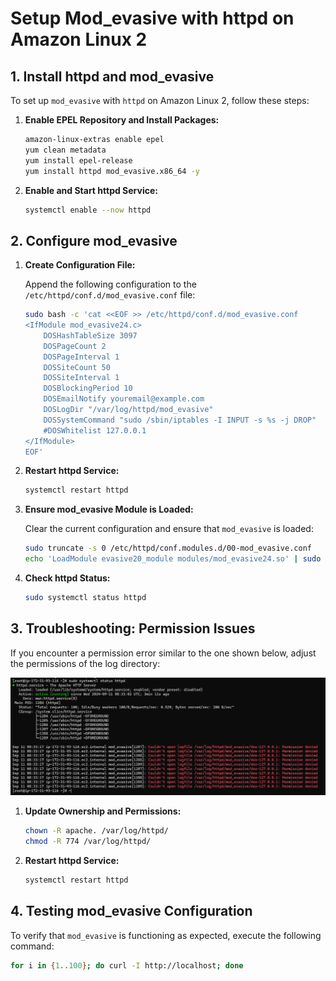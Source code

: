 # Setup Mod_evasive with httpd on Amazon Linux 2

## 1. Install httpd and mod_evasive

To set up `mod_evasive` with `httpd` on Amazon Linux 2, follow these steps:

1. **Enable EPEL Repository and Install Packages:**

    ```bash
    amazon-linux-extras enable epel
    yum clean metadata
    yum install epel-release
    yum install httpd mod_evasive.x86_64 -y
    ```

2. **Enable and Start httpd Service:**

    ```bash
    systemctl enable --now httpd
    ```

## 2. Configure mod_evasive

1. **Create Configuration File:**

    Append the following configuration to the `/etc/httpd/conf.d/mod_evasive.conf` file:

    ```bash
    sudo bash -c 'cat <<EOF >> /etc/httpd/conf.d/mod_evasive.conf
    <IfModule mod_evasive24.c>
        DOSHashTableSize 3097
        DOSPageCount 2
        DOSPageInterval 1
        DOSSiteCount 50
        DOSSiteInterval 1
        DOSBlockingPeriod 10
        DOSEmailNotify youremail@example.com
        DOSLogDir "/var/log/httpd/mod_evasive"
        DOSSystemCommand "sudo /sbin/iptables -I INPUT -s %s -j DROP"
        #DOSWhitelist 127.0.0.1
    </IfModule>
    EOF'
    ```

2. **Restart httpd Service:**

    ```bash
    systemctl restart httpd
    ```

3. **Ensure mod_evasive Module is Loaded:**

    Clear the current configuration and ensure that `mod_evasive` is loaded:

    ```bash
    sudo truncate -s 0 /etc/httpd/conf.modules.d/00-mod_evasive.conf
    echo 'LoadModule evasive20_module modules/mod_evasive24.so' | sudo tee -a /etc/httpd/conf.modules.d/00-mod_evasive.conf
    ```

4. **Check httpd Status:**

    ```bash
    sudo systemctl status httpd
    ```

## 3. Troubleshooting: Permission Issues

If you encounter a permission error similar to the one shown below, adjust the permissions of the log directory:

![Permission error for Mod_evasive Log](image.png)

1. **Update Ownership and Permissions:**

    ```bash
    chown -R apache. /var/log/httpd/
    chmod -R 774 /var/log/httpd/
    ```

2. **Restart httpd Service:**

    ```bash
    systemctl restart httpd
    ```

## 4. Testing mod_evasive Configuration

To verify that `mod_evasive` is functioning as expected, execute the following command:

```bash
for i in {1..100}; do curl -I http://localhost; done
```